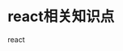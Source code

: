 <!--
 * @Descripttion: 
 * @version: 1.0
 * @Author: 
 * @Date: 2021-12-31 16:42:25
 * @LastEditors: YingJie Xing
 * @LastEditTime: 2021-12-31 16:42:56
 * @FilePath: /personalNotes/react/README.md
 * Copyright 2021 YingJie Xing, All Rights Reserved. 
-->
# react相关知识点
react

